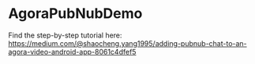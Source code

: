# AgoraPubNubDemo

Find the step-by-step tutorial here: 
https://medium.com/@shaocheng.yang1995/adding-pubnub-chat-to-an-agora-video-android-app-8061c4dfef5
